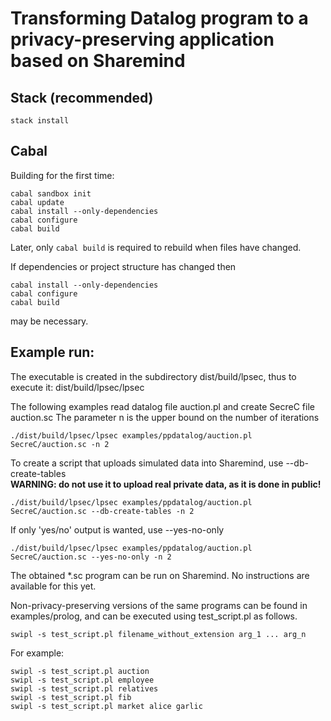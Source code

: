 # Transforming Datalog program to a privacy-preserving application based on Sharemind

## Stack (recommended)

`stack install`

## Cabal

Building for the first time:

```
cabal sandbox init
cabal update
cabal install --only-dependencies
cabal configure
cabal build
```

Later, only 
`cabal build`
is required to rebuild when files have changed.

If dependencies or project structure has changed then

```
cabal install --only-dependencies
cabal configure
cabal build
```

may be necessary.


## Example run:

The executable is created in the subdirectory dist/build/lpsec, thus to execute it:
    dist/build/lpsec/lpsec

The following examples read datalog file auction.pl and create SecreC file auction.sc
The parameter n is the upper bound on the number of iterations

    ./dist/build/lpsec/lpsec examples/ppdatalog/auction.pl SecreC/auction.sc -n 2

To create a script that uploads simulated data into Sharemind, use --db-create-tables  
**WARNING: do not use it to upload real private data, as it is done in public!**

    ./dist/build/lpsec/lpsec examples/ppdatalog/auction.pl SecreC/auction.sc --db-create-tables -n 2

If only 'yes/no' output is wanted, use --yes-no-only

    ./dist/build/lpsec/lpsec examples/ppdatalog/auction.pl SecreC/auction.sc --yes-no-only -n 2

The obtained \*.sc program can be run on Sharemind. No instructions are available for this yet.


Non-privacy-preserving versions of the same programs can be found in examples/prolog, and can be executed using test_script.pl as follows.

  `swipl -s test_script.pl filename_without_extension arg_1 ... arg_n`

For example:

```
swipl -s test_script.pl auction
swipl -s test_script.pl employee
swipl -s test_script.pl relatives
swipl -s test_script.pl fib
swipl -s test_script.pl market alice garlic
```
